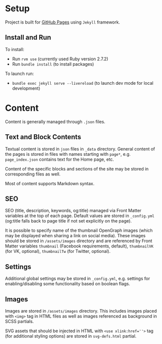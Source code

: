 Setup
=====

Project is built for [GitHub Pages](https://docs.github.com/en/pages/setting-up-a-github-pages-site-with-jekyll)
using `Jekyll` framework.

Install and Run
---------------

To install:
* Run `rvm use` (currently used Ruby version 2.7.2)
* Run `bundle install` (to install packages)

To launch run:
* `bundle exec jekyll serve --livereload` (to launch dev mode for local development)

Content
=======

Content is generally managed through `.json` files.

Text and Block Contents
-----------------------

Textual content is stored in `json` files in `_data` directory. General content of the pages is stored
in files with names starting with `page*`, e.g. `page_index.json` contains text for the Home page, etc.

Content of the specific blocks and sections of the site may be stored in corresponding files as well.

Most of content supports Markdown syntax.

SEO
---

SEO (title, description, keywords, og:title) managed via Front Matter variables at the top of each page.
Default values are stored in `_config.yml` (og:title falls back to page title if not set explicitly on the page).

It is possible to specify name of the thumbnail OpenGraph images (which may be displayed when sharing a link
on social media). These images should be stored in `/assets/images` directory and are referenced by Front Matter
variables `thumbnail` (Facebook requirements, default), `thumbnailVK` (for VK, optional),
`thumbnailTw` (for Twitter, optional).

Settings
--------

Additional global settings may be stored in `_config.yml`, e.g. settings for enabling/disabling some functionality
based on boolean flags.

Images
------

Images are stored in `/assets/images` directory. This includes images placed with `<img>` tag in HTML files as well
as images referenced as background in SCSS partials.

SVG assets that should be injected in HTML with `<use xlink:href=''>` tag (for additional styling options) are stored
in `svg-defs.html` partial.

